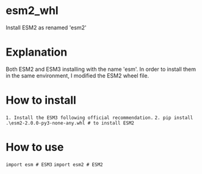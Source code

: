 # esm2_whl
 Install ESM2 as renamed 'esm2'

# Explanation
Both ESM2 and ESM3 installing with the name 'esm'. In order to install them in the same environment, I modified the ESM2 wheel file.

# How to install
`1. Install the ESM3 following official recommendation.`
`2. pip install .\esm2-2.0.0-py3-none-any.whl # to install ESM2`

# How to use
`import esm # ESM3`
`import esm2 # ESM2`
